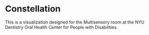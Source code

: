 # Constellation
This is a visualization designed for the Multisensory room at the NYU Dentistry Oral Health Center for People with Disabilities.
